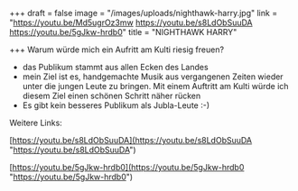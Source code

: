 +++
draft = false
image = "/images/uploads/nighthawk-harry.jpg"
link = "https://youtu.be/Md5ugrOz3mw  https://youtu.be/s8LdObSuuDA  https://youtu.be/5gJkw-hrdb0"
title = "NIGHTHAWK HARRY"

+++
Warum würde mich ein Aufritt am Kulti riesig freuen?

* das Publikum stammt aus allen Ecken des Landes
* mein Ziel ist es, handgemachte Musik aus vergangenen Zeiten wieder unter die jungen Leute zu bringen. Mit einem Auftritt am Kulti würde ich diesem Ziel einen schönen Schritt näher rücken
* Es gibt kein besseres Publikum als Jubla-Leute :-)

Weitere Links:

[https://youtu.be/s8LdObSuuDA](https://youtu.be/s8LdObSuuDA "https://youtu.be/s8LdObSuuDA")

[https://youtu.be/5gJkw-hrdb0](https://youtu.be/5gJkw-hrdb0 "https://youtu.be/5gJkw-hrdb0")